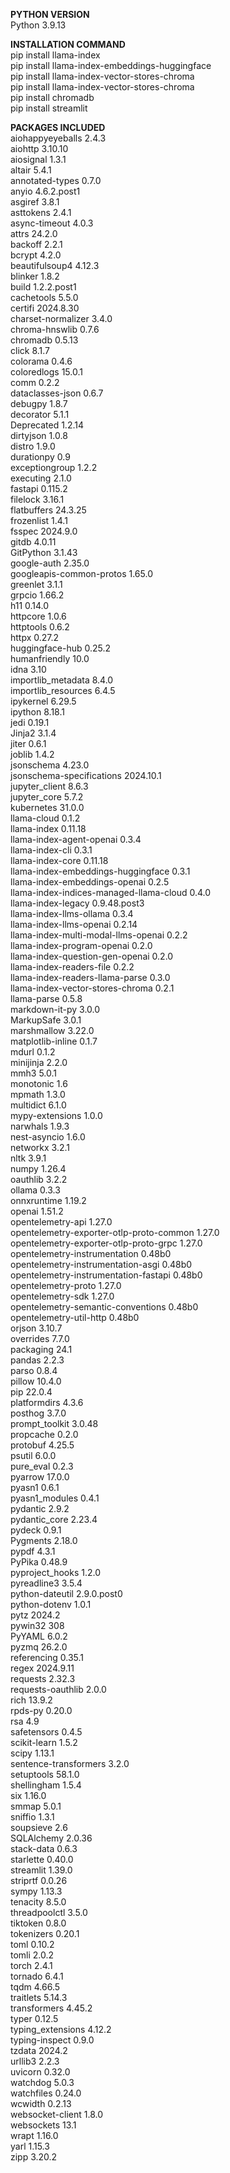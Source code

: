 **PYTHON VERSION** <br>
Python 3.9.13 <br>

**INSTALLATION COMMAND**  <br>
pip install llama-index <br>
pip install llama-index-embeddings-huggingface <br>
pip install llama-index-vector-stores-chroma <br>
pip install llama-index-vector-stores-chroma <br>
pip install chromadb <br>
pip install streamlit <br>

**PACKAGES INCLUDED** <br>
aiohappyeyeballs                         2.4.3  <br>
aiohttp                                  3.10.10 <br>
aiosignal                                1.3.1 <br>
altair                                   5.4.1 <br>
annotated-types                          0.7.0 <br>
anyio                                    4.6.2.post1 <br>
asgiref                                  3.8.1 <br>
asttokens                                2.4.1 <br>
async-timeout                            4.0.3 <br>
attrs                                    24.2.0 <br>
backoff                                  2.2.1 <br>
bcrypt                                   4.2.0 <br>
beautifulsoup4                           4.12.3 <br>
blinker                                  1.8.2 <br>
build                                    1.2.2.post1 <br>
cachetools                               5.5.0 <br>
certifi                                  2024.8.30 <br>
charset-normalizer                       3.4.0 <br>
chroma-hnswlib                           0.7.6 <br>
chromadb                                 0.5.13 <br>
click                                    8.1.7 <br>
colorama                                 0.4.6 <br>
coloredlogs                              15.0.1 <br>
comm                                     0.2.2 <br>
dataclasses-json                         0.6.7 <br>
debugpy                                  1.8.7 <br>
decorator                                5.1.1 <br>
Deprecated                               1.2.14 <br>
dirtyjson                                1.0.8 <br>
distro                                   1.9.0 <br>
durationpy                               0.9 <br>
exceptiongroup                           1.2.2 <br>
executing                                2.1.0 <br>
fastapi                                  0.115.2 <br>
filelock                                 3.16.1 <br>
flatbuffers                              24.3.25 <br>
frozenlist                               1.4.1 <br>
fsspec                                   2024.9.0 <br>
gitdb                                    4.0.11 <br>
GitPython                                3.1.43 <br>
google-auth                              2.35.0 <br>
googleapis-common-protos                 1.65.0 <br>
greenlet                                 3.1.1 <br>
grpcio                                   1.66.2 <br>
h11                                      0.14.0 <br>
httpcore                                 1.0.6 <br>
httptools                                0.6.2 <br>
httpx                                    0.27.2 <br>
huggingface-hub                          0.25.2 <br>
humanfriendly                            10.0 <br>
idna                                     3.10 <br>
importlib_metadata                       8.4.0 <br>
importlib_resources                      6.4.5 <br>
ipykernel                                6.29.5 <br>
ipython                                  8.18.1 <br>
jedi                                     0.19.1 <br>
Jinja2                                   3.1.4 <br>
jiter                                    0.6.1 <br>
joblib                                   1.4.2 <br>
jsonschema                               4.23.0 <br>
jsonschema-specifications                2024.10.1 <br>
jupyter_client                           8.6.3 <br>
jupyter_core                             5.7.2 <br>
kubernetes                               31.0.0 <br>
llama-cloud                              0.1.2 <br>
llama-index                              0.11.18 <br>
llama-index-agent-openai                 0.3.4 <br>
llama-index-cli                          0.3.1 <br>
llama-index-core                         0.11.18 <br>
llama-index-embeddings-huggingface       0.3.1 <br>
llama-index-embeddings-openai            0.2.5 <br>
llama-index-indices-managed-llama-cloud  0.4.0 <br>
llama-index-legacy                       0.9.48.post3 <br>
llama-index-llms-ollama                  0.3.4 <br>
llama-index-llms-openai                  0.2.14 <br>
llama-index-multi-modal-llms-openai      0.2.2 <br>
llama-index-program-openai               0.2.0 <br>
llama-index-question-gen-openai          0.2.0 <br>
llama-index-readers-file                 0.2.2 <br>
llama-index-readers-llama-parse          0.3.0 <br>
llama-index-vector-stores-chroma         0.2.1 <br>
llama-parse                              0.5.8 <br>
markdown-it-py                           3.0.0 <br>
MarkupSafe                               3.0.1 <br>
marshmallow                              3.22.0 <br>
matplotlib-inline                        0.1.7 <br>
mdurl                                    0.1.2 <br>
minijinja                                2.2.0 <br>
mmh3                                     5.0.1 <br>
monotonic                                1.6 <br>
mpmath                                   1.3.0 <br>
multidict                                6.1.0 <br>
mypy-extensions                          1.0.0 <br>
narwhals                                 1.9.3 <br>
nest-asyncio                             1.6.0 <br>
networkx                                 3.2.1 <br>
nltk                                     3.9.1 <br>
numpy                                    1.26.4 <br>
oauthlib                                 3.2.2 <br>
ollama                                   0.3.3 <br>
onnxruntime                              1.19.2 <br>
openai                                   1.51.2 <br>
opentelemetry-api                        1.27.0 <br>
opentelemetry-exporter-otlp-proto-common 1.27.0 <br>
opentelemetry-exporter-otlp-proto-grpc   1.27.0 <br>
opentelemetry-instrumentation            0.48b0 <br>
opentelemetry-instrumentation-asgi       0.48b0 <br>
opentelemetry-instrumentation-fastapi    0.48b0 <br>
opentelemetry-proto                      1.27.0 <br>
opentelemetry-sdk                        1.27.0 <br>
opentelemetry-semantic-conventions       0.48b0 <br>
opentelemetry-util-http                  0.48b0 <br>
orjson                                   3.10.7 <br>
overrides                                7.7.0 <br>
packaging                                24.1 <br>
pandas                                   2.2.3 <br>
parso                                    0.8.4 <br>
pillow                                   10.4.0 <br>
pip                                      22.0.4 <br>
platformdirs                             4.3.6 <br>
posthog                                  3.7.0 <br>
prompt_toolkit                           3.0.48 <br>
propcache                                0.2.0 <br>
protobuf                                 4.25.5 <br>
psutil                                   6.0.0 <br>
pure_eval                                0.2.3 <br>
pyarrow                                  17.0.0 <br>
pyasn1                                   0.6.1 <br>
pyasn1_modules                           0.4.1 <br>
pydantic                                 2.9.2 <br>
pydantic_core                            2.23.4 <br>
pydeck                                   0.9.1 <br>
Pygments                                 2.18.0 <br>
pypdf                                    4.3.1 <br>
PyPika                                   0.48.9 <br>
pyproject_hooks                          1.2.0 <br>
pyreadline3                              3.5.4 <br>
python-dateutil                          2.9.0.post0 <br>
python-dotenv                            1.0.1 <br>
pytz                                     2024.2 <br>
pywin32                                  308 <br>
PyYAML                                   6.0.2 <br>
pyzmq                                    26.2.0 <br>
referencing                              0.35.1 <br>
regex                                    2024.9.11 <br>
requests                                 2.32.3 <br>
requests-oauthlib                        2.0.0 <br>
rich                                     13.9.2 <br>
rpds-py                                  0.20.0 <br>
rsa                                      4.9 <br>
safetensors                              0.4.5 <br>
scikit-learn                             1.5.2 <br>
scipy                                    1.13.1 <br>
sentence-transformers                    3.2.0 <br>
setuptools                               58.1.0 <br>
shellingham                              1.5.4 <br>
six                                      1.16.0 <br>
smmap                                    5.0.1 <br>
sniffio                                  1.3.1 <br>
soupsieve                                2.6 <br>
SQLAlchemy                               2.0.36 <br>
stack-data                               0.6.3 <br>
starlette                                0.40.0 <br>
streamlit                                1.39.0 <br>
striprtf                                 0.0.26 <br>
sympy                                    1.13.3 <br>
tenacity                                 8.5.0 <br>
threadpoolctl                            3.5.0 <br>
tiktoken                                 0.8.0 <br>
tokenizers                               0.20.1 <br>
toml                                     0.10.2 <br>
tomli                                    2.0.2 <br>
torch                                    2.4.1 <br>
tornado                                  6.4.1 <br>
tqdm                                     4.66.5 <br>
traitlets                                5.14.3 <br>
transformers                             4.45.2 <br>
typer                                    0.12.5 <br>
typing_extensions                        4.12.2 <br>
typing-inspect                           0.9.0 <br>
tzdata                                   2024.2 <br>
urllib3                                  2.2.3 <br>
uvicorn                                  0.32.0 <br>
watchdog                                 5.0.3 <br>
watchfiles                               0.24.0 <br>
wcwidth                                  0.2.13 <br>
websocket-client                         1.8.0 <br>
websockets                               13.1 <br>
wrapt                                    1.16.0 <br>
yarl                                     1.15.3 <br>
zipp                                     3.20.2 <br>

